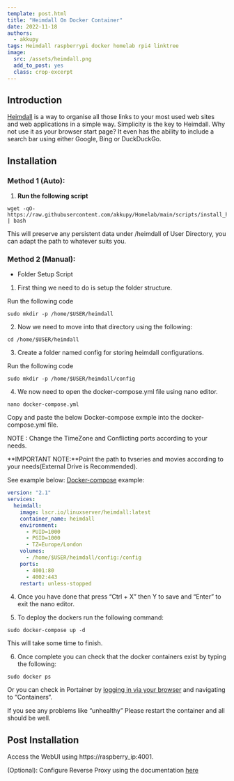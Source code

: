 ```yaml
---
template: post.html
title: "Heimdall On Docker Container"
date: 2022-11-18
authors:
  - akkupy
tags: Heimdall raspberrypi docker homelab rpi4 linktree
image:
  src: /assets/heimdall.png
  add_to_post: yes
  class: crop-excerpt
---
```



## Introduction

[Heimdall](https://heimdall.site/) is a way to organise all those links to your most used web sites and web applications in a simple way. Simplicity is the key to Heimdall. Why not use it as your browser start page? It even has the ability to include a search bar using either Google, Bing or DuckDuckGo.

## Installation

### Method 1 (Auto):

1. **Run the following script**

```
wget -qO- https://raw.githubusercontent.com/akkupy/Homelab/main/scripts/install_heimdall.sh | bash
```

This will preserve any persistent data under /heimdall of User Directory, you can adapt the path to whatever suits you.

### Method 2 (Manual):

* Folder Setup Script

1. First thing we need to do is setup the folder structure. 

Run the following code
```
sudo mkdir -p /home/$USER/heimdall
```

2. Now we need to move into that directory using the following:

```
cd /home/$USER/heimdall
```
3. Create a folder named config for storing heimdall configurations.

Run the following code
```
sudo mkdir -p /home/$USER/heimdall/config
```
4. We now need to open the docker-compose.yml file using nano editor.

```
nano docker-compose.yml
```
Copy and paste the below Docker-compose exmple into the docker-compose.yml file.

NOTE : Change the TimeZone and Conflicting ports according to your needs.

**IMPORTANT NOTE:**Point the path to tvseries and movies according to your needs(External Drive is Recommended).

See example below:
[Docker-compose](https://docs.docker.com/compose/install/) example:

```yaml
version: "2.1"
services:
  heimdall:
    image: lscr.io/linuxserver/heimdall:latest
    container_name: heimdall
    environment:
      - PUID=1000
      - PGID=1000
      - TZ=Europe/London
    volumes:
      - /home/$USER/heimdall/config:/config
    ports:
      - 4001:80
      - 4002:443
    restart: unless-stopped
```
4. Once you have done that press “Ctrl + X” then Y to save and “Enter” to exit the nano editor.

5. To deploy the dockers run the following command:

```
sudo docker-compose up -d
```

This will take some time to finish.

6. Once complete you can check that the docker containers exist by typing the following:

```
sudo docker ps
```

Or you can check in Portainer by [logging in via your browser](https://github.com/akkupy/Homelab#login-to-portainer) and navigating to “Containers“.

If you see any problems like “unhealthy” Please restart the container and all should be well.

## Post Installation

Access the WebUI using https://raspberry_ip:4001.

(Optional): Configure Reverse Proxy using the documentation [here](https://github.com/akkupy/Homelab/blob/main/docs/nginx_proxy_manager.md#first-proxy-host-setup)